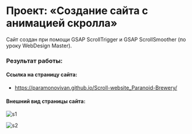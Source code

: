 # Проект: «Cоздание сайта с анимацией скролла»

Сайт создан при помощи GSAP ScrollTrigger и GSAP ScrollSmoother (по уроку WebDesign Master).

### Результат работы:

#### Ссылка на страницу сайта:

+ https://paramonovivan.github.io/Scroll-website_Paranoid-Brewery/

#### Внешний вид страницы сайта:

![s1](https://github.com/ParamonovIvan/Scroll-website-_Paranoid-Brewery/assets/131868856/07afd258-4714-4670-b173-9c4ad1c25ccf)

![s2](https://github.com/ParamonovIvan/Scroll-website-_Paranoid-Brewery/assets/131868856/e060d450-4978-4995-8c98-36e2e1d7be93)


